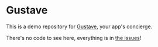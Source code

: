 Gustave
=======

This is a demo repository for [Gustave](https://gustave.io/), your app's concierge.

There's no code to see here, everything is in [the issues](https://github.com/gustaveapp/animated-tyrion/issues)!
